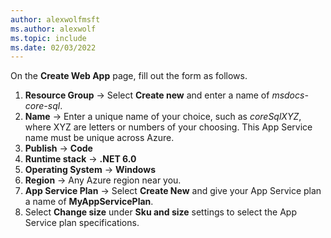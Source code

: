 ```yaml
---
author: alexwolfmsft
ms.author: alexwolf
ms.topic: include
ms.date: 02/03/2022
---
```


On the **Create Web App** page, fill out the form as follows.

1. **Resource Group** &rarr; Select **Create new** and enter a name of *msdocs-core-sql*.
1. **Name** &rarr; Enter a unique name of your choice, such as *coreSqlXYZ*, where XYZ are letters or numbers of your choosing. This App Service name must be unique across Azure.
1. **Publish** &rarr; **Code**
1. **Runtime stack** &rarr; **.NET 6.0**
1. **Operating System** &rarr; **Windows**
1. **Region** &rarr; Any Azure region near you.
1. **App Service Plan** &rarr; Select **Create New** and give your App Service plan a name of **MyAppServicePlan**.
1. Select **Change size** under **Sku and size** settings to select the App Service plan specifications.